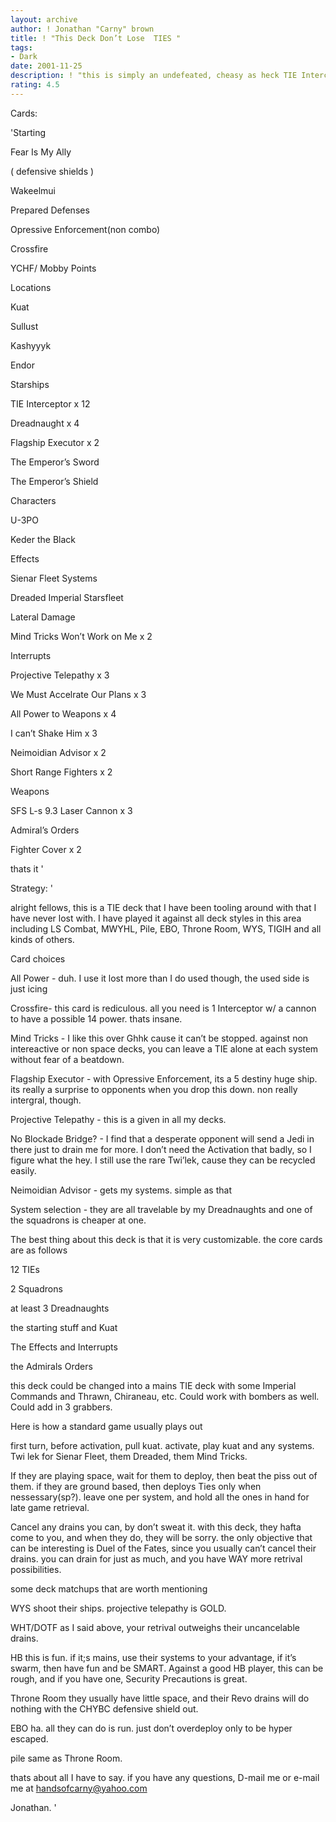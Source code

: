 ```yaml
---
layout: archive
author: ! Jonathan "Carny" brown
title: ! "This Deck Don’t Lose  TIES "
tags:
- Dark
date: 2001-11-25
description: ! "this is simply an undefeated, cheasy as heck TIE Interceptor deck."
rating: 4.5
---
```

Cards: 

'Starting


Fear Is My Ally

( defensive shields )

Wakeelmui

Prepared Defenses

Opressive Enforcement(non combo)

Crossfire

YCHF/ Mobby Points


Locations


Kuat

Sullust

Kashyyyk

Endor


Starships


TIE Interceptor x 12

Dreadnaught x 4

Flagship Executor x 2

The Emperor’s Sword

The Emperor’s Shield


Characters


U-3PO

Keder the Black


Effects


Sienar Fleet Systems

Dreaded Imperial Starsfleet

Lateral Damage

Mind Tricks Won’t Work on Me x 2


Interrupts


Projective Telepathy x 3

We Must Accelrate Our Plans x 3

All Power to Weapons x 4

I can’t Shake Him x 3

Neimoidian Advisor x 2

Short Range Fighters x 2


Weapons


SFS L-s 9.3 Laser Cannon x 3


Admiral’s Orders

Fighter Cover x 2


thats it '

Strategy: '

alright fellows, this is a TIE deck that I have been tooling around with that I have never lost with. I have played it against all deck styles in this area including LS Combat, MWYHL, Pile, EBO, Throne Room, WYS, TIGIH and all kinds of others. 


Card choices


All Power - duh. I use it lost more than I do used though, the used side is just icing


Crossfire- this card is rediculous. all you need is 1 Interceptor w/ a cannon to have a possible 14 power. thats insane.


Mind Tricks - I like this over Ghhk cause it can’t be stopped. against non intereactive or non space decks, you can leave a TIE alone at each system without fear of a beatdown.


Flagship Executor - with Opressive Enforcement, its a 5 destiny huge ship. its really a surprise to opponents when you drop this down. non really intergral, though. 


Projective Telepathy - this is a given in all my decks.


No Blockade Bridge? - I find that a desperate opponent will send a Jedi in there just to drain me for more. I don’t need the Activation that badly, so I figure what the hey. I still use the rare Twi’lek, cause they can be recycled easily.


Neimoidian Advisor - gets my systems. simple as that


System selection - they are all travelable by my Dreadnaughts and one of the squadrons is cheaper at one. 


The best thing about this deck is that it is very customizable. the core cards are as follows


12 TIEs

2 Squadrons 

at least 3 Dreadnaughts

the starting stuff and Kuat

The Effects and Interrupts

the Admirals Orders


this deck could be changed into a mains TIE deck with some Imperial Commands and Thrawn, Chiraneau, etc. Could work with bombers as well. Could add in 3 grabbers.


Here is how a standard game usually plays out


first turn, before activation, pull kuat. activate, play kuat and any systems. Twi lek for Sienar Fleet, them Dreaded, them Mind Tricks. 


If they are playing space, wait for them to deploy, then beat the piss out of them. if they are ground based, then deploys Ties only when nessessary(sp?). leave one per system, and hold all the ones in hand for late game retrieval. 


Cancel any drains you can, by don’t sweat it. with this deck, they hafta come to you, and when they do, they will be sorry. the only objective that can be interesting is Duel of the Fates, since you usually can’t cancel their drains. you can drain for just as much, and you have WAY more retrival possibilities. 


some deck matchups that are worth mentioning


WYS shoot their ships. projective telepathy is GOLD. 


WHT/DOTF as I said above, your retrival outweighs their uncancelable drains. 


HB this is fun. if it;s mains, use their systems to your advantage, if it’s swarm, then have fun and be SMART. Against a good HB player, this can be rough, and if you have one, Security Precautions is great.


Throne Room they usually have little space, and their Revo drains will do nothing with the CHYBC defensive shield out.


EBO ha. all they can do is run. just don’t overdeploy only to be hyper escaped.


pile same as Throne Room.


thats about all I have to say. if you have any questions, D-mail me or e-mail me at handsofcarny@yahoo.com


Jonathan. '